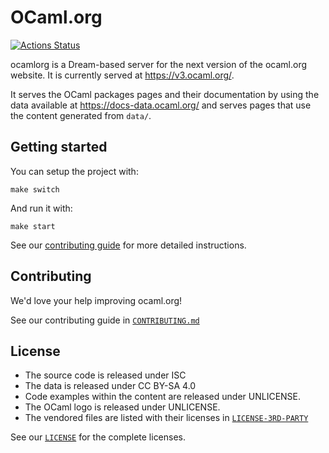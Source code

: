 # OCaml.org

[![Actions Status](https://github.com/ocaml/v3.ocaml.org-server/workflows/CI/badge.svg)](https://github.com/ocaml/v3.ocaml.org-server/actions)

ocamlorg is a Dream-based server for the next version of the ocaml.org website. It is currently served at https://v3.ocaml.org/.

It serves the OCaml packages pages and their documentation by using the data available at https://docs-data.ocaml.org/ and serves pages that use the content generated from `data/`.

## Getting started

You can setup the project with:

```
make switch
```

And run it with:

```
make start
```

See our [contributing guide](./CONTRIBUTING.md) for more detailed instructions.

## Contributing

We'd love your help improving ocaml.org!

See our contributing guide in [`CONTRIBUTING.md`](./CONTRIBUTING.md)

## License

- The source code is released under ISC
- The data is released under CC BY-SA 4.0
- Code examples within the content are released under UNLICENSE.
- The OCaml logo is released under UNLICENSE.
- The vendored files are listed with their licenses in [`LICENSE-3RD-PARTY`](./LICENSE-3RD-PARTY)

See our [`LICENSE`](./LICENSE) for the complete licenses.
